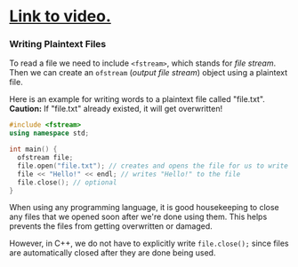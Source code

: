# [Link to video.](https://www.youtube.com/watch?v=NgqVolWQpVA&list=PLVD25niNi0Blds9kjuux3nj9N9n5nBpMr)

### Writing Plaintext Files

To read a file we need to include `<fstream>`, which stands for *file stream*. Then we can create an `ofstream` (*output file stream*) object using a plaintext file.

Here is an example for writing words to a plaintext file called "file.txt". **Caution:** If "file.txt" already existed, it will get overwritten!

```cpp
#include <fstream>
using namespace std;

int main() {
  ofstream file;
  file.open("file.txt"); // creates and opens the file for us to write to
  file << "Hello!" << endl; // writes "Hello!" to the file
  file.close(); // optional
}
```

When using any programming language, it is good housekeeping to close any files that we opened soon after we're done using them. This helps prevents the files from getting overwritten or damaged.

However, in C++, we do not have to explicitly write `file.close();` since files are automatically closed after they are done being used. 
